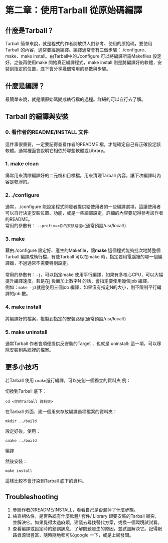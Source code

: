 # 第二章：使用Tarball 從原始碼編譯
## 什麼是Tarball？
Tarball 簡單來說，就是程式的作者開放供人們參考、使用的原始碼，要使用Tarball 的內容，通常要經過編譯。編譯通常會有三個步驟：./configure、make、make install。由Tarball中的./configure 可以將編譯所需Makefiles 設定好，之後再使用make 開始真正編譯程式，make install 則是將編譯好的軟體，安裝到指定的位置，底下會分享幾個常用的參數與步驟。
## 什麼是編譯？
最簡單來說，就是讓原始碼變成執行檔的過程。詳細的可以自行去了解。
## Tarball 的編譯與安裝
### 0. 看作者的README/INSTALL 文件
這件事很重要，一定要記得查看作者的README 檔，才能確定自己有正確設定該軟體。通常裡面會說明它相依於哪些軟體或Library。
### 1. make clean
痛常用來清除編譯好的二元檔和目標檔。用來清理Tarball 內容，讓下次編譯時內容是乾淨的。
### 2. ./configure
通常，./configure 能設定程式開發者提供給使用者的一些編譯選項，這讓使用者可以自行決定安裝位置、功能，或是一些細部設定，詳細的內容要記得參考該作者的README。<br/>
常用的參數有：
`--prefix=<你的安裝路徑>`(通常預設/usr/local/)
### 3. make
藉由./configure 設定好、產生的Makefile，讓**make** 這個程式能夠批次地將整個Tarball 編譯成執行檔，有些Tarball 可以在make 時，指定要用電腦裡的哪一個編譯器，不過通常不需要特別設定。<br/><br/>常用的參數有：`-j`，可以指定make 使用平行編譯，如果有多核心CPU，可以大幅提升編譯速度。若是在j 後面加上數字N 的話，會指定要使用幾個job 編譯。<br/>例如：`make -j3`就是使用三個job 編譯，如果沒有指定N的大小，則不限制平行編譯的job 數。
### 4. make install
將編譯好的檔案，複製到指定的安裝路徑(通常預設/usr/local/)
### 5. make uninstall
通常Tarball 作者會順便提供反安裝的Target ，也就是 uninstall: 這一項，可以移除安裝到系統裡的檔案。
## 更多小技巧
若Tarball 使用 `cmake`進行編譯，可以先創一個獨立的資料夾
例：

切換到Tarball 底下：

`cd <你的Tarball 資料夾>`

在Tarball 外面，建一個用來存放編譯過程檔案的資料夾：

`mkdir ../build`

設定好後，使用：

`cmake ../build`

編譯

然後安裝：

`make install`

這樣比較不會汙染到Tarball 底下的資料。
## Troubleshooting
1. 參閱作者的README/INSTALL，看看自己是否漏掉了什麼步驟。
2. 檢查相依性，是否系統有什麼軟體/ 套件/ Library 跟要安裝的Tarball 衝突，並解決它。如果覺得太過麻煩，建議去尋找替代方案，或換一個環境試試看。
3. 查看編譯或設定時的錯誤訊息，了解問題發生的原因，並試圖解決它。記得網路資源很豐富，隨時隨地都可以google 一下，或是上網發問。